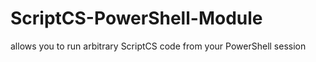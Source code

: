 ScriptCS-PowerShell-Module
==========================

allows you to run arbitrary ScriptCS code from your PowerShell session
